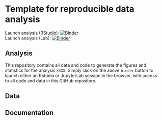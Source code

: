 # Template for reproducible data analysis

Launch analysis (RStudio): [![Binder](https://mybinder.org/badge_logo.svg)](https://mybinder.org/v2/gh/matthewbegun/reproducibility-template-R/HEAD?urlpath=rstudio)  
Launch analysis (Lab): [![Binder](https://mybinder.org/badge_logo.svg)](https://mybinder.org/v2/gh/matthewbegun/reproducibility-template-R/HEAD?urlpath=lab)  
  
## Analysis
This repository contains all data and code to generate the figures and statistics for 
the analysis `XXXX`. 
Simply click on the above `binder` button to launch 
either an Rstudio 
or JupyterLab 
session in the browser, 
with access to all code and data in this GitHub repository. 

## Data

## Documentation


